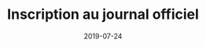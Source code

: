 ---
layout: default
date: 2019-07-24
img: 
category: presse
title: "Inscription au journal officiel"
description: "C'est fait! Notre association est officiellement été créée. Vous pouvez consulter le témoin de publication paru au journal officiel."
tags: association
doclink: 'http://www.journal-officiel.gouv.fr/association/index.php?ACTION=Rechercher&HI_PAGE=1&HI_COMPTEUR=0&original_method=get&WHAT=&JTH_ID=&JAN_BD_CP=&JRE_ID=&JAN_LIEU_DECL=&JTY_ID=&JTY_WALDEC=W133032726&JTY_SIREN=&JPA_D_D=&JPA_D_F=&rechercher.x=56&rechercher.y=6'
meta: "noindex"
---